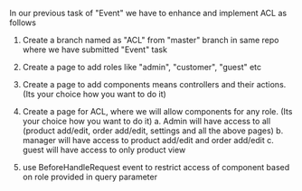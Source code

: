 In our previous task of "Event" we have to enhance and implement ACL as follows

  1. Create a branch named as "ACL" from "master" branch in same repo where we have submitted "Event" task

  2. Create a page to add roles like "admin", "customer", "guest" etc

  3. Create a page to add components means controllers and their actions. (Its your choice how you want to do it)

  4. Create a page for ACL, where we will allow components for any role. (Its your choice how you want to do it) 
        a. Admin will have access to all (product add/edit, order add/edit, settings and all the above pages)
        b. manager will have access to product add/edit and order add/edit
        c. guest will have access to only product view

  5. use BeforeHandleRequest event to restrict access of component based on role provided in query parameter
